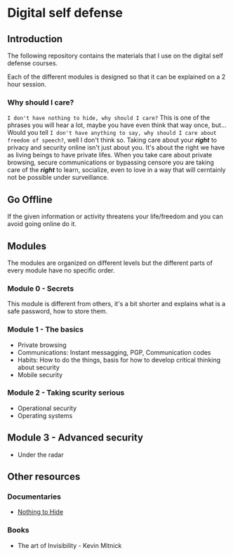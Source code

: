 # Digital self defense

## Introduction

The following repository contains the materials that I use on the digital self  defense courses.

Each of the different modules is designed so that it can be explained on a 2 hour session.

### Why should I care?

`I don't have nothing to hide, why should I care?` This is one of the phrases you will hear a lot, maybe you have even think that way once, but...
Would you tell `I don't have anything to say, why should I care about freedom of speech?`, well I don't think so.
Taking care about your ***right*** to privacy and security online isn't just about you. It's about the right we have as living beings to have private lifes. When you take care about private browsing, secure communications or bypassing censore you are taking care of the ***right*** to learn, socialize,  even to love in a way that will cerntainly not be possible under surveillance.

## Go Offline

If the given information or activity threatens your life/freedom and you can avoid going online do it.

## Modules

The modules are organized on different levels but the different parts of every module have no specific order.

### Module 0 - Secrets

This module is different from others, it's a bit shorter and explains what is a safe password, how to store them.

### Module 1 - The basics

- Private browsing
- Communications: Instant messagging, PGP, Communication codes
- Habits: How to do the things, basis for how to develop critical thinking about security
- Mobile security

### Module 2 - Taking scurity serious

- Operational security
- Operating systems

## Module 3 - Advanced security

- Under the radar

## Other resources

### Documentaries

- [Nothing to Hide](https://vimeo.com/nothingtohide)

### Books

- The art of Invisibility - Kevin Mitnick
